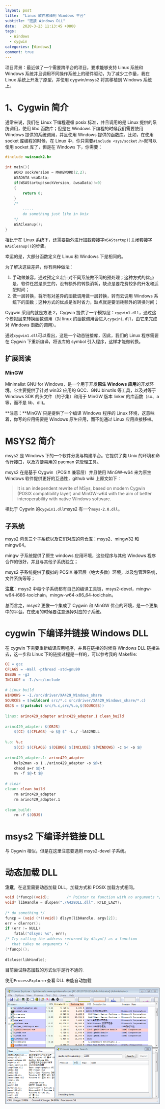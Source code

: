 ```yaml
---
layout: post
title:  "Linux 软件移植到 Windows 平台"
subtitle: "链接 Windows DLL"
date:   2020-3-23 11:13:45 +0800
tags:
  - Windows
  - cygwin
categories: [Windows]
comment: true
---
```


项目背景：最近做了一个需要跨平台的项目，要求能够支持 Linux 系统和 Windows 系统并且调用不同操作系统上的硬件驱动，为了减少工作量，我在 Linux 系统上开发了原型，并使用 cygwin/msys2 将其移植到 Windows 系统上。

# 1、Cygwin 简介

通常来说，我们在 Linux 下编程遵循 posix 标准，并且调用的是 Linux 提供的系统调用，使用 libc 函数库；但是在 Windows 下编程的时候我们需要使用 Windows 提供的系统调用，并且使用 Windows 提供的函数库。比如，在使用 socket 库编程的时候，在 Linux 中，你只需要`#include <sys/socket.h>`就可以使用 socket 库了，但是在 Windows 下，你需要：

```c
#include <winsock2.h>

int main(){
    WORD sockVersion = MAKEWORD(2,2);  
    WSADATA wsaData;  
    if(WSAStartup(sockVersion, &wsaData)!=0)  
    {  
        return 0;  
    } 
    /*
    	.....
    	do something just like in Unix
    */
    WSACleanup();
}
```

相比于在 Linux 系统下，还需要额外进行加载套接字`WSAStartup()`关闭套接字`WASCleanup()`的步骤。

幸运的是，大部分函数定义在 Linux 和 Windows 下是相同的。

为了解决这些差异，你有两种做法：

1. 手动做兼容，通过预定义宏针对不同系统做不同的预处理；这种方式的优点是，软件任然是原生的，没有额外的转换消耗，缺点是要花费较多的开发和适配时间；
2. 做一层转换，将所有对差异的函数调用做一层转换，转而去调用 Windows 系统下的函数；这种方式的优点是省时省力，缺点就是要消耗额外的转换时间；

Cygwin 采用的就是方法 2，Cygwin 提供了一个模拟层：`cygwin1.dll`，通过这个模拟层来转换函数调用（对 linux 的函数调用会进入`cygwin1.dll`，由它来完成对 Windows 函数的调用）。

通过`cygwin1.dll`可以看出，这是一个动态链接库，因此，我们的 Linux 程序需要在 Cygwin 下重新编译，将该库的 symbol 引入程序，这样才能做转换。

## 扩展阅读

### MinGW

Minimalist GNU for Windows，是一个用于开发**原生 Windows 应用**的开发环境。它主要提供了针对 win32 应用的 GCC、GNU binutils 等工具，以及对等于 Windows SDK 的头文件（的子集）和用于 MinGW 版本 linker 的库函数（so、a 等，而不是 lib、dll)。

**注意：**MinGW 只是提供了一个编译 Windows 程序的 Linux 环境，这意味着，你写的应用需要是 Windows 原生应用，而不能通过 Linux 应用直接移植。

# MSYS2 简介

msys2 是 Windows 下的一个软件分发与构建平台。它提供了类 Unix 的环境和命令行接口，以及方便易用的 pacman 包管理工具。

msys2 在是基于 Cygwin（POSIX 兼容层）并且使用 MinGW-w64 来为原生 Windows 软件提供更好的互通性，github wiki 上原文如下：

>It is an independent rewrite of MSys, based on modern Cygwin (POSIX compatibility layer) and MinGW-w64 with the aim of better interoperability with native Windows software.

相比于 Cygwin 的`cygwin1.dll`msys2 有一个`msys-2.0.dll`。

## 子系统

msys2 包含三个子系统以及它们对应的包仓库：msys2、mingw32 和 mingw64。

mingw 子系统提供了原生 windows 应用环境，这些程序与其他 Windows 程序合作的很好，并且与其他子系统独立；

msys2 子系统提供了模拟的 POSIX 兼容层（绝大多数）环境，以及包管理系统，文件系统等等；

**注意**：msys2 中每个子系统都有自己的编译工具链，msys2-devel，mingw-w64-i686-toolchain，mingw-w64-x86_64-toolchain。

总而言之，msys2 更像一个集成了 Cygwin 和 MinGW 优点的环境，是一个更集中的平台。在使用的时候要注意选择对应的子系统。

# cygwin 下编译并链接 Windows DLL

在 cygwin 下需要重新编译应用程序，并且在链接的时候将 Windows DLL 链接进去，这一步和 Linux 下的链接过程是一样的，可以参考我的 Makefile:

```makefile
CC = gcc
CFLAGS = -Wall -pthread -std=gnu99
DEBUG = -g3
INCLUDE = -I./src/include

# Linux build
WINDOWS = -I./src/driver/XA429_Windows_share
SOURCES = $(wildcard src/*.c src/driver/XA429_Windows_share/*.c)
OBJS = $(patsubst src/%.c,src/%.o,$(SOURCES))

linux: arinc429_adapter arinc429_adapter.1 clean_build

arinc429_adapter: $(OBJS)
	$(CC) $(CFLAGS) -o $@ $^ -L./ -lA429DLL 

%.o: %.c
	$(CC) $(CFLAGS) $(DEBUG) $(INCLUDE) $(WINDOWS) -c $< -o $@

arinc429_adapter.1: arinc429_adapter
	help2man -s 1 ./arinc429_adapter -o $@-t
	chmod a=r $@-t
	mv -f $@-t $@

# clear
clean: clean_build
	rm arinc429_adapter
	rm arinc429_adapter.1

clean_build:
	rm -f $(OBJS)
```

# msys2 下编译并链接 DLL

与 Cygwin 相似，但是在这里注意要选用 msys2-devel 子系统。

# 动态加载 DLL

**注意**，在这里需要动态加载 DLL，加载方式和 POSIX 加载方式相同。

```c
void (*funcp)(void);        /* Pointer to function with no arguments */
void* libHandle = dlopen("./A429DLL.dll", RTLD_LAZY);

/* do something */
funcp = (void (*)(void)) dlsym(libHandle, argv[2]);
err = dlerror();
if (err != NULL)
    fatal("dlsym: %s", err);
/* Try calling the address returned by dlsym() as a function
   that takes no arguments */
(*funcp)();

dlclose(libHandle);
```

目前尝试静态加载的方式似乎是行不通的.

使用`ProcessExplorer`查看 DLL 未能自动加载

![](\pictures\cygwin_DLL.PNG)